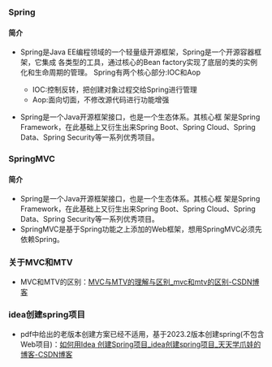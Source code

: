 ### Spring

#### 简介

* Spring是Java EE编程领域的一个轻量级开源框架，Spring是一个开源容器框架，它集成 各类型的工具，通过核心的Bean factory实现了底层的类的实例化和生命周期的管理。 Spring有两个核心部分:IOC和Aop 
  * IOC:控制反转，把创建对象过程交给Spring进行管理
  *  Aop:面向切面，不修改源代码进行功能增强

* Spring是一个Java开源框架接口，也是一个生态体系。其核心框 架是Spring Framework，在此基础上又衍生出来Spring Boot、Spring Cloud、Spring Data、Spring Security等一系列优秀项目。

### SpringMVC

#### 简介

* Spring是一个Java开源框架接口，也是一个生态体系。其核心框 架是Spring Framework，在此基础上又衍生出来Spring Boot、Spring Cloud、Spring Data、Spring Security等一系列优秀项目。
* SpringMVC是基于Spring功能之上添加的Web框架，想用SpringMVC必须先依赖Spring。

### 关于MVC和MTV

* MVC和MTV的区别：[MVC与MTV的理解与区别_mvc和mtv的区别-CSDN博客](https://blog.csdn.net/Lq_520/article/details/81335894)

### idea创建spring项目

* pdf中给出的老版本创建方案已经不适用，基于2023.2版本创建spring(不包含Web项目)：[如何用Idea 创建Spring项目_idea创建spring项目_天天学爪娃的博客-CSDN博客](https://blog.csdn.net/m0_58969296/article/details/124528329)